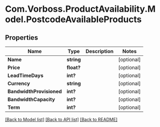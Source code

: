 # Com.Vorboss.ProductAvailability.Model.PostcodeAvailableProducts
## Properties

Name | Type | Description | Notes
------------ | ------------- | ------------- | -------------
**Name** | **string** |  | [optional] 
**Price** | **float?** |  | [optional] 
**LeadTimeDays** | **int?** |  | [optional] 
**Currency** | **string** |  | [optional] 
**BandwidthProvisioned** | **int?** |  | [optional] 
**BandwidthCapacity** | **int?** |  | [optional] 
**Term** | **int?** |  | [optional] 

[[Back to Model list]](../README.md#documentation-for-models) [[Back to API list]](../README.md#documentation-for-api-endpoints) [[Back to README]](../README.md)

